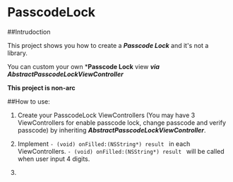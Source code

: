 PasscodeLock
=========
##Intrudoction

This project shows you how to create a ***Passcode Lock*** and it's not a library.

You can custom your own ***Passcode Lock** view ***via AbstractPasscodeLockViewController***

**This project is non-arc**

##How to use:
1. Create your PasscodeLock ViewControllers (You may have 3 ViewControllers for enable passcode lock, change passcode and verify passcode) by inheriting ***AbstractPasscodeLockViewController***.  

2. Implement <code>- (void) onFilled:(NSString*) result </code> in each ViewControllers. <code>- (void) onFilled:(NSString*) result </code> will be called when user input 4 digits.

3. 

